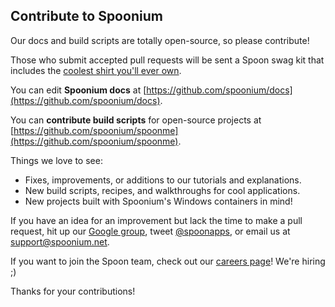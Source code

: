 ## Contribute to Spoonium

Our docs and build scripts are totally open-source, so please contribute!

Those who submit accepted pull requests will be sent a Spoon swag kit that includes the [coolest shirt you'll ever own](https://twitter.com/iamkeir/status/492338567122010112/photo/1).

You can edit **Spoonium docs** at [https://github.com/spoonium/docs](https://github.com/spoonium/docs).

You can **contribute build scripts** for open-source projects at [https://github.com/spoonium/spoonme](https://github.com/spoonium/spoonme).

Things we love to see:

- Fixes, improvements, or additions to our tutorials and explanations.
- New build scripts, recipes, and walkthroughs for cool applications.
- New projects built with Spoonium's Windows containers in mind!

If you have an idea for an improvement but lack the time to make a pull request, hit up our [Google group](https://groups.google.com/forum/#!forum/spoonium-user), tweet [@spoonapps](http://twitter.com/spoonapps), or email us at support@spoonium.net.

If you want to join the Spoon team, check out our [careers page](/careers)! We're hiring ;)

Thanks for your contributions!